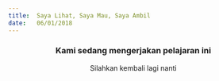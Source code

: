 ```yaml
---
title:  Saya Lihat, Saya Mau, Saya Ambil
date:   06/01/2018
---
```


### <center>Kami sedang mengerjakan pelajaran ini</center>
<center>Silahkan kembali lagi nanti</center>